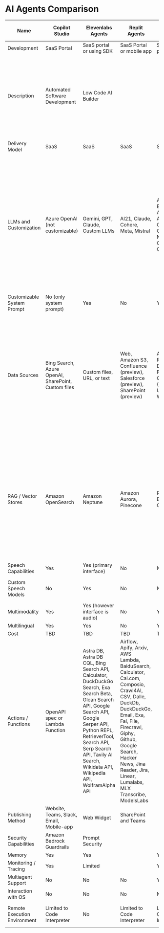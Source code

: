 # AI Agents Comparison

| Name                        | Copilot Studio              | Elevenlabs Agents          | Replit Agents              | AWS Bedrock Agents         | Datastrax Astra            | Phidata                    | Copilot SharePoint Agents  | Google Agentspace          | Google Vertex AI Builder   | Autogen                    | LangGraph                  |
|-----------------------------|-----------------------------|-----------------------------|-----------------------------|-----------------------------|-----------------------------|-----------------------------|-----------------------------|-----------------------------|-----------------------------|-----------------------------|-----------------------------|
| Development                 | SaaS Portal                | SaaS portal or using SDK   | SaaS Portal or mobile app  | SaaS portal                | SaaS portal                | SDK                         | SaaS portal                | SaaS                       | SaaS / API                 | SDK                         | SDK                         |
| Description                 | Automated Software Development | Low Code AI Builder      |                             |                             |                             |                             | Agents for SharePoint content | Google Agentspace Enterprise brings AI agents and AI-powered search to enterprises. |                             | An open-source programming framework for building AI agents and facilitating cooperation among multiple agents to solve tasks | A library for building stateful, multi-actor applications with LLMs, used to create agent and multi-agent workflows |
| Delivery Model              | SaaS                       | SaaS                       | SaaS                       | SaaS                       | SaaS                       | Self-hosted                | SaaS                       | SaaS                       | Self-hosted                | Self-hosted                | Self-hosted / SaaS         |
| LLMs and Customization      | Azure OpenAI (not customizable) | Gemini, GPT, Claude, Custom LLMs | AI21, Claude, Cohere, Meta, Mistral | Amazon Bedrock, Anthropic, Azure OpenAI, Groq, NVIDIA, OpenAI, Custom | OpenAI, OpenAI Like, Anthropic Claude, AWS Bedrock Claude, Azure, Cohere, DeepSeek, Fireworks, Gemini - AI Studio, Gemini - VertexAI, Groq, HuggingFace, Mistral, Nvidia, Ollama, OpenRouter, Sambanova, Together, xAI | Azure OpenAI (not customizable) | Google Gemini             | Google Gemini             | OpenAI, Azure OpenAI or OpenAI compatible (v0.2) |                             |                             |
| Customizable System Prompt  | No (only system prompt)     | Yes                        | No                         | Yes                        | Yes                        | Yes                        | No                         | No                         | Yes                        | Yes                        | Yes                        |
| Data Sources                | Bing Search, Azure OpenAI, SharePoint, Custom files | Custom files, URL, or text | Web, Amazon S3, Confluence (preview), Salesforce (preview), SharePoint (preview) | API Request, Directory, File, SQL Query (Beta), URL, Webhook | Arxiv, Combined, CSV, Docx, Document, JSON, LangChain, LlamaIndex, PDF, PDF Url, Text, Website, Wikipedia | SharePoint                | Google Search, Confluence Cloud, Confluence Data Center On-premises, Jira Cloud, Jira Data Center On-premises, Salesforce, ServiceNow, SharePoint Online, Slack, Dropbox, Box, OneDrive | Website, BigQuery, Cloud Storage, API, Cloud SQL, Spanner, Bigtable, Firestore, AlloyDB, Google Drive, Gmail, Google Sites, Google Calendar, Google Groups |                             |                             |                             |
| RAG / Vector Stores         | Amazon OpenSearch           | Amazon Neptune             | Amazon Aurora, Pinecone    | Redis Enterprise Cloud     | MongoDB Atlas              | Astra DB, Astra DB Graph, Cassandra, Cassandra Graph, Chroma DB, Clickhouse, Couchbase, Elasticsearch, FAISS, Hyper-Converged, Milvus, MongoDB Atlas, OpenSearch, PGVector, Pinecone, Qdrant, Redis | PgVector, SingleStore, LanceDB, Pinecone, Qdrant, ChromaDB | Microsoft Graph           |                             |                             |
| Speech Capabilities         | Yes                        | Yes (primary interface)    | No                         | No                         | Yes                        | No                         | No                         | Yes                        | No                         | No                         | No                         |
| Custom Speech Models        | No                         | Yes                        | No                         | No                         | Yes (integration with ElevenLabs) | No                         | No                         | No                         | No                         | No                         | No                         |
| Multimodality               | Yes                        | Yes (however interface is audio) | No                         | Yes                        | Yes                        | No                         | Yes                        | Yes                        | Yes                        | Yes                        | Yes                        |
| Multilingual                | Yes                        | Yes                        | No                         | Yes                        | Yes                        | Yes                        | Yes                        | Yes                        | Yes                        | Yes                        | Yes                        |
| Cost                        | TBD                        | TBD                        | TBD                        | TBD                        | TBD                        | TBD                        | TBD                        | TBD                        | TBD                        | TBD                        | TBD                        |
| Actions / Functions         | OpenAPI spec or Lambda Function | Astra DB, Astra DB CQL, Bing Search API, Calculator, DuckDuckGo Search, Exa Search Beta, Glean Search API, Google Search API, Google Serper API, Python REPL, RetrieverTool, Search API, Serp Search API, Tavily AI Search, Wikidata API, Wikipedia API, WolframAlpha API | Airflow, Apify, Arxiv, AWS Lambda, BaiduSearch, Calculator, Cal.com, Composio, Crawl4AI, CSV, Dalle, DuckDb, DuckDuckGo, Email, Exa, Fal, File, Firecrawl, Giphy, Github, Google Search, Hacker News, Jina Reader, Jira, Linear, Lumalabs, MLX Transcribe, ModelsLabs |                             |                             |                             |                             | Jira Cloud, Workday, Gmail, Google Calendar, Outlook email, Outlook calendar | OpenAPI, Data store, Function |                             |                             |
| Publishing Method           | Website, Teams, Slack, Email, Mobile-app | Web Widget                 | SharePoint and Teams        |                             |                             |                             |                             | Agentspace portal and API | API                        |                             |                             |
| Security Capabilities       | Amazon Bedrock Guardrails   | Prompt Security            |                             |                             |                             |                             |                             |                             |                             |                             |                             |
| Memory                      | Yes                        | Yes                        |                             | Yes                        | Yes                        |                             |                             |                             |                             | Yes                        | Yes                        |
| Monitoring / Tracing        | Yes                        | Limited                    |                             | Yes                        | Yes                        |                             | Yes                        | Yes                        | Yes                        | Yes                        | Yes                        |
| Multiagent Support          | No                         | No                         | No                         | Yes                        | Yes                        | No                         | No                         | No                         | No                         | Yes                        | Yes                        |
| Interaction with OS         | No                         | No                         | No                         | No                         | Yes                        | No                         | No                         | No                         | No                         | Yes                        | Yes                        |
| Remote Execution Environment | Limited to Code Interpreter | No                         | Limited to Code Interpreter | Limited to Code Interpreter | Runs where framework is installed | No                         | No                         | Limited to Code Interpreter | Runs where framework is installed | Runs where framework is installed | Runs where framework is installed |

